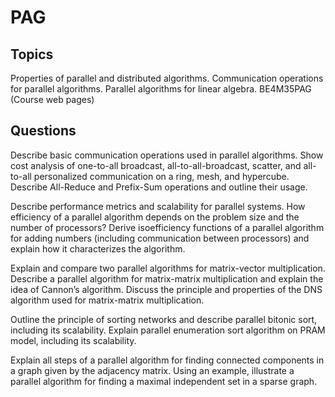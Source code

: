 # PAG

## Topics
Properties of parallel and distributed algorithms. Communication operations for parallel
algorithms. Parallel algorithms for linear algebra. BE4M35PAG (Course web pages)

## Questions
Describe basic communication operations used in parallel algorithms. Show cost analysis of one-to-all broadcast, all-to-all-broadcast, scatter, and all-to-all personalized communication on a ring, mesh, and hypercube. Describe All-Reduce and Prefix-Sum operations and outline their usage.

Describe performance metrics and scalability for parallel systems. How efficiency of a parallel algorithm depends on the problem size and the number of processors? Derive isoefficiency functions of a parallel algorithm for adding numbers (including communication between processors) and explain how it characterizes the algorithm.

Explain and compare two parallel algorithms for matrix-vector multiplication. Describe a parallel algorithm for matrix-matrix multiplication and explain the idea of Cannon’s algorithm. Discuss the principle and properties of the DNS algorithm used for matrix-matrix multiplication.

Outline the principle of sorting networks and describe parallel bitonic sort, including its scalability. Explain parallel enumeration sort algorithm on PRAM model, including its scalability.

Explain all steps of a parallel algorithm for finding connected components in a graph given by the adjacency matrix. Using an example, illustrate a parallel algorithm for finding a maximal independent set in a sparse graph.